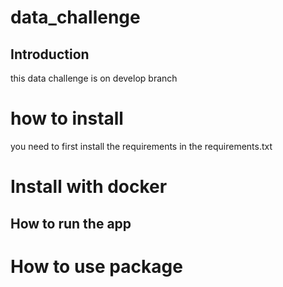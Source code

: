 # data_challenge

## Introduction
this data challenge is on develop branch


# how to install

you need to first install the requirements in the requirements.txt


# Install with docker


## How to run the app


# How to use package 
